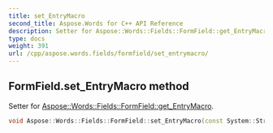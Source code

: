 ```yaml
---
title: set_EntryMacro
second_title: Aspose.Words for C++ API Reference
description: Setter for Aspose::Words::Fields::FormField::get_EntryMacro. 
type: docs
weight: 391
url: /cpp/aspose.words.fields/formfield/set_entrymacro/
---
```

## FormField.set_EntryMacro method


Setter for [Aspose::Words::Fields::FormField::get_EntryMacro](../get_entrymacro/).

```cpp
void Aspose::Words::Fields::FormField::set_EntryMacro(const System::String &value)
```

